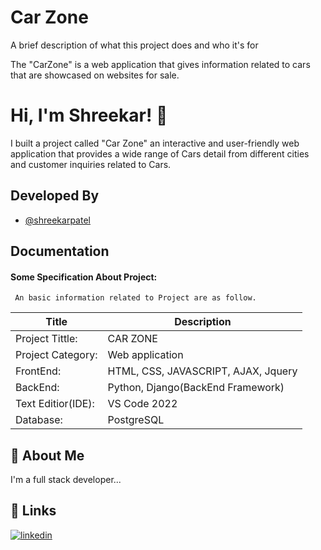 
<img style="display: block;-webkit-user-select: none;margin: auto;background-color: hsl(0, 0%, 90%);transition: background-color 300ms;" src="">




# Car Zone

A brief description of what this project does and who it's for

The "CarZone" is a web application that gives information related to cars that are showcased on websites for sale.


# Hi, I'm Shreekar! 👋

I built a project called "Car Zone" an interactive and user-friendly web application that provides a wide range of Cars detail from different cities and customer inquiries related to Cars. 


## Developed By

- [@shreekarpatel](https://github.com/shreekarpatel)


## Documentation

#### Some Specification About Project:

```http
 An basic information related to Project are as follow.
```

| Title  | Description |
| ------------- | ------------- |
| Project Tittle:  | CAR ZONE  |
| Project Category:| Web application  |
| FrontEnd:  | HTML, CSS, JAVASCRIPT, AJAX, Jquery  |
| BackEnd:   | Python, Django(BackEnd Framework)    |
| Text Editior(IDE):   | VS Code 2022  |
| Database:  | PostgreSQL  |




## 🚀 About Me
I'm a full stack developer...


## 🔗 Links
[![linkedin](https://img.shields.io/badge/linkedin-0A66C2?style=for-the-badge&logo=linkedin&logoColor=white)](https://www.linkedin.com/in/shreekar-patel-2b0bb221a/)



